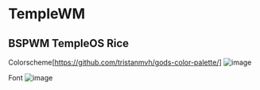# TempleWM
## BSPWM TempleOS Rice 

Colorscheme[https://github.com/tristanmvh/gods-color-palette/]
![image](https://user-images.githubusercontent.com/58142952/162036907-c4f58783-c6c3-4481-b14f-6c6c040cfcd0.png)

Font
![image](https://user-images.githubusercontent.com/58142952/162037007-8727ba6f-32c3-4a44-9178-fff7dda2c921.png)

